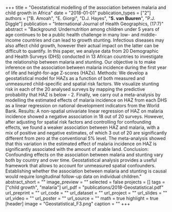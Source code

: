 +++
title = "Geostatistical modelling of the association between malaria and child growth in Africa"
date = "2018-01-01"
publication_types = ["2"]
authors = ["B. Amoah", "E. Giorgi", "D.J. Hayes", "**S. van Buuren**", "P.J. Diggle"]
publication = "International Journal of Health Geographics, (17:7)"
abstract = "Background: Undernutrition among children under 5 years of age continues to be a public health challenge in many low- and middle-income countries and can lead to growth stunting. Infectious diseases may also affect child growth, however their actual impact on the latter can be difficult to quantify. In this paper, we analyse data from 20 Demographic and Health Surveys (DHS) conducted in 13 African countries to investigate the relationship between malaria and stunting. Our objective is to make inference on the association between malaria incidence during the first year of life and height-for-age Z-scores (HAZs). Methods: We develop a geostatistical model for HAZs as a function of both measured and unmeasured child-specific and spatial risk factors. We visualize stunting risk in each of the 20 analysed surveys by mapping the predictive probability that HAZ is below - 2. Finally, we carry out a meta-analysis by modelling the estimated effects of malaria incidence on HAZ from each DHS as a linear regression on national development indicators from the World Bank. Results: A non-spatial univariate linear regression of HAZ on malaria incidence showed a negative association in 18 out of 20 surveys. However, after adjusting for spatial risk factors and controlling for confounding effects, we found a weaker association between HAZ and malaria, with a mix of positive and negative estimates, of which 3 out of 20 are significantly different from zero at the conventional 5% level. The meta-analysis showed that this variation in the estimated effect of malaria incidence on HAZ is significantly associated with the amount of arable land. Conclusion: Confounding effects on the association between malaria and stunting vary both by country and over time. Geostatistical analysis provides a useful framework that allows to account for unmeasured spatial confounders. Establishing whether the association between malaria and stunting is causal would require longitudinal follow-up data on individual children."
abstract_short = ""
image_preview = ""
selected = false
projects = []
tags = ["child growth", "malaria"]
url_pdf = "publications/2018-Geostatistical.pdf"
url_preprint = ""
url_code = ""
url_dataset = ""
url_project = ""
url_slides = ""
url_video = ""
url_poster = ""
url_source = ""
math = true
highlight = true
[header]
image = "Geostatistical_F3.png"
caption = ""
+++

